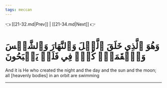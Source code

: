 ```yaml
---
tags: meccan
---
```


👈 [[21-32.md|Prev]] | [[21-34.md|Next]] 👉

# وَهُوَ ٱلَّذِي خَلَقَ ٱلَّيۡلَ وَٱلنَّهَارَ وَٱلشَّمۡسَ وَٱلۡقَمَرَۖ كُلّٞ فِي فَلَكٖ يَسۡبَحُونَ

And it is He who created the night and the day and the sun and the moon; all [heavenly bodies] in an orbit are swimming

---

